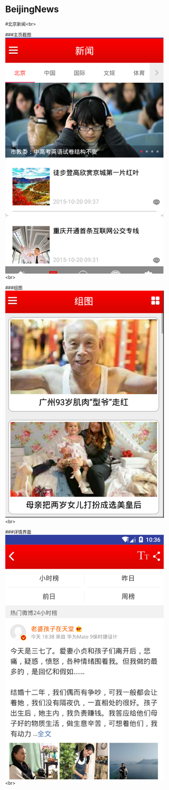 BeijingNews
====
#北京新闻\<br> 

###主页截图
![](https://github.com/LinKermit/BeijingNews/raw/master/screenshot/新闻主页.png)\<br> 

###组图
![](https://github.com/LinKermit/BeijingNews/raw/master/screenshot/组图.png)\<br> 

###详情界面
![](https://github.com/LinKermit/BeijingNews/raw/master/screenshot/详情界面.png)\<br> 
